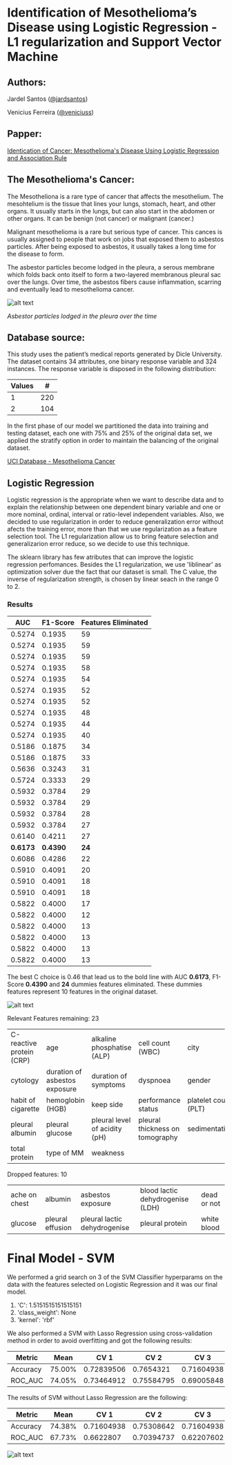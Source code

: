 # Identification of Mesothelioma’s Disease using Logistic Regression - L1 regularization and Support Vector Machine

## **Authors**: 
Jardel Santos ([@jardsantos](https://github.com/jardsantos))

Venicius Ferreira ([@veniciuss](https://github.com/veniciuss))
	
## **Papper**:
[Identication of Cancer: Mesothelioma's Disease Using Logistic Regression and Association Rule](https://thescipub.com/pdf/10.3844/ajeassp.2018.1310.1319)
	
## **The Mesothelioma's Cancer**:

The Mesotheliona is a rare type of cancer that affects the mesothelium. The mesohtelium is the tissue that lines your lungs, stomach, heart, and other organs. It usually starts in the lungs, but can also start in the abdomen or other organs. It can be benign (not cancer) or malignant (cancer.)

Malignant mesothelioma is a rare but serious type of cancer. This cances is usually assigned to people that work on jobs that exposed them to asbestos particles. After being exposed to asbestos, it usually takes a long time for the disease to form.

The asbestor particles become lodged in the pleura, a serous membrane which folds back onto itself to form a two-layered membranous pleural sac over the lungs. Over time, the asbestos fibers cause inflammation, scarring and eventually lead to mesothelioma cancer.

![alt text](https://www.asbestos.com/wp-content/uploads/xlungs-3.jpg.pagespeed.ic.5dJqbXyZGz.webp)

*Asbestor particles lodged in the pleura over the time*

## **Database source**:	
This study uses the patient’s medical reports generated by Dicle University. The dataset contains 34 attributes, one binary response variable and 324 instances. The response variable is disposed in the following distribution:

| Values  | # |
| ------------- | ------------- |
| 1  | 220 |
| 2  | 104 |

In the first phase of our model we partitioned the data into training and testing dataset, each one with 75% and 25% of the original data set, we applied the stratify option in order to maintain the balancing of the original dataset.

[UCI Database - Mesothelioma Cancer](https://archive.ics.uci.edu/ml/machine-learning-databases/00351/Mesothelioma%20data%20set.xlsx)

## **Logistic Regression**

Logistic regression is the appropriate when we want to describe data and to explain the relationship between one dependent binary variable and one or more nominal, ordinal, interval or ratio-level independent variables. Also, we decided to use regularization in order to reduce generalization error without afects the training error, more than that we use regularization as a feature selection tool. The L1 regularization allow us to bring feature selection and generalizarion error reduce, so we decide to use this technique.

The sklearn library has few atributes that can improve the logistic regression perfomances. Besides the L1 regularization, we use 'liblinear' as optimization solver due the fact that our dataset is small. The C value, the inverse of regularization strength, is chosen by linear seach in the range 0 to 2.

### Results

| AUC | F1-Score | Features Eliminated |
| ------------- | ------------- | ------------- |
| 0.5274| 0.1935	| 59 |
| 0.5274| 0.1935	| 59 |
| 0.5274| 0.1935	| 59 |
| 0.5274| 0.1935	| 58 |
| 0.5274| 0.1935	| 54 |
| 0.5274| 0.1935	| 52 |
| 0.5274| 0.1935	| 52 |
| 0.5274| 0.1935	| 48 |
| 0.5274| 0.1935	| 44 |
| 0.5274| 0.1935	| 40 |
| 0.5186| 0.1875	| 34 |
| 0.5186| 0.1875	| 33 |
| 0.5636| 0.3243	| 31 |
| 0.5724| 0.3333	| 29 |
| 0.5932| 0.3784	| 29 |
| 0.5932| 0.3784	| 29 |
| 0.5932| 0.3784	| 28 |
| 0.5932| 0.3784	| 27 |
| 0.6140| 0.4211	| 27 |
| **0.6173**| **0.4390**	| **24** |
| 0.6086| 0.4286	| 22 |
| 0.5910| 0.4091	| 20 |
| 0.5910| 0.4091	| 18 |
| 0.5910| 0.4091	| 18 |
| 0.5822| 0.4000	| 17 |
| 0.5822| 0.4000	| 12 |
| 0.5822| 0.4000	| 13 |
| 0.5822| 0.4000	| 13 |
| 0.5822| 0.4000	| 13 |
| 0.5822| 0.4000	| 13 |

The best C choice is 0.46 that lead us to the bold line with  AUC **0.6173**, F1-Score **0.4390** and **24** dummies features eliminated. These dummies features represent 10 features in the original dataset.

![alt text](https://i.imgur.com/SkI34oe.png)


Relevant Features remaining: 23

|   |   |   |   |   |
|---|---|---|---|---|
|C-reactive protein (CRP)|age|alkaline phosphatise (ALP)| cell count (WBC)|city|
|cytology|duration of asbestos exposure|duration of symptoms|dyspnoea|gender|
|habit of cigarette|hemoglobin (HGB)|keep side|performance status|platelet count (PLT)|
|pleural albumin|pleural glucose|pleural level of acidity (pH)|pleural thickness on tomography|sedimentation|
|total protein|type of MM|weakness|   |   |


Dropped features: 10

|   |   |   |   |   |
|---|---|---|---|---|
|ache on chest|albumin|asbestos exposure|blood lactic dehydrogenise (LDH)|dead or not|
|glucose|pleural effusion|pleural lactic dehydrogenise|pleural protein|white blood|

# Final Model - SVM

We performed a grid search on 3 of the SVM Classifier hyperparams on the data with the features selected on Logistic Regression and it was our final model.
1. 'C': 1.5151515151515151
2. 'class_weight': None
3. 'kernel': 'rbf'

We also performed a SVM with Lasso Regression using cross-validation method in order to avoid overfitting and got the following results:

|Metric|  Mean |  CV 1  | CV 2  | CV 3 | CV 4|
|---|---|---|---|---|---|
|Accuracy|	75.00%	|	0.72839506| 0.7654321 | 0.71604938| 0.79012346|
|ROC_AUC|	74.05%	|	0.73464912| 0.75584795| 0.69005848| 0.78143275|

The results of SVM without Lasso Regression are the following:

|Metric|  Mean |  CV 1  | CV 2  | CV 3 | CV 4|
|---|---|---|---|---|---|
|Accuracy |	74.38%	| 0.71604938 | 0.75308642| 0.71604938| 0.79012346|
|ROC_AUC |	67.73%  |0.6622807 | 0.70394737 |0.62207602| 0.72076023|  

![alt text](https://i.imgur.com/wRYQmyk.png)
